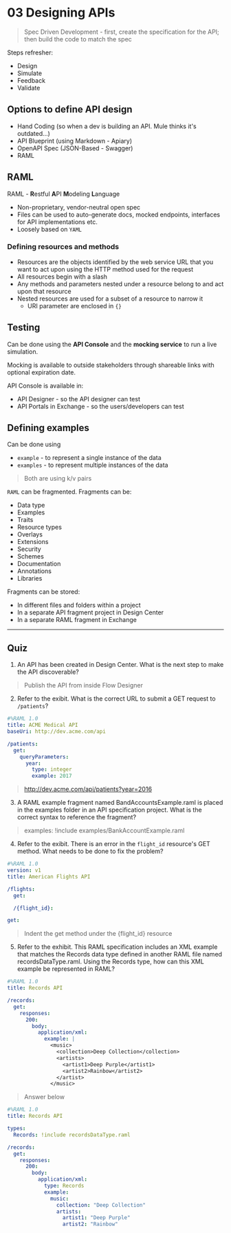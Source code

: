 # 03 Designing APIs

> Spec Driven Development - first, create the specification for the API; then build the code to match the spec

Steps refresher:

* Design
* Simulate
* Feedback
* Validate

## Options to define API design

* Hand Coding (so when a dev is building an API. Mule thinks it's outdated...)
* API Blueprint (using Markdown - Apiary)
* OpenAPI Spec (JSON-Based - Swagger)
* RAML

## RAML

RAML - **R**estful **A**PI **M**odeling **L**anguage

* Non-proprietary, vendor-neutral open spec
* Files can be used to auto-generate docs, mocked endpoints, interfaces for API implementations etc.
* Loosely based on `YAML`

### Defining resources and methods

* Resources are the objects identified by the web service URL that you want to act upon using the HTTP method used for the request
* All resources begin with a slash
* Any methods and parameters nested under a resource belong to and act upon that resource
* Nested resources are used for a subset of a resource to narrow it
  * URI parameter are enclosed in `{}`

## Testing

Can be done using the **API Console** and the **mocking service** to run a live simulation.

Mocking is available to outside stakeholders through shareable links with optional expiration date.

API Console is available in:

* API Designer - so the API designer can test
* API Portals in Exchange - so the users/developers can test

## Defining examples

Can be done using

* `example` - to represent a single instance of the data
* `examples` - to represent multiple instances of the data

> Both are using k/v pairs

`RAML` can be fragmented. Fragments can be:

* Data type
* Examples
* Traits
* Resource types
* Overlays
* Extensions
* Security
* Schemes
* Documentation
* Annotations
* Libraries

Fragments can be stored:

* In different files and folders within a project
* In a separate API fragment project in Design Center
* In a separate RAML fragment in Exchange

---

## Quiz

1. An API has been created in Design Center. What is the next step to make the API discoverable?

> Publish the API from inside Flow Designer

2. Refer to the exibit. What is the correct URL to submit a GET request to `/patients`?

```YAML
#%RAML 1.0
title: ACME Medical API
baseUri: http://dev.acme.com/api

/patients:
  get:
    queryParameters:
      year:
        type: integer
        example: 2017
```

> http://dev.acme.com/api/patients?year=2016

3. A RAML example fragment named BandAccountsExample.raml is placed in the examples folder in an API specification project. What is the correct syntax to reference the fragment?

> examples: !include examples/BankAccountExample.raml

4. Refer to the exibit. There is an error in the `flight_id` resource's GET method. What needs to be done to fix the problem?

```YAML
#%RAML 1.0
version: v1
title: American Flights API

/flights:
  get:

  /{flight_id}:

get:
```

> Indent the get method under the {flight_id} resource

5. Refer to the exhibit. This RAML specification includes an XML example that matches the Records data type defined in another RAML file named recordsDataType.raml. Using the Records type, how can this XML example be represented in RAML?

```YAML
#%RAML 1.0
title: Records API

/records:
  get:
    responses:
      200:
        body:
          application/xml:
            example: |
              <music>
                <collection>Deep Collection</collection>
                <artists>
                  <artist1>Deep Purple</artist1>
                  <artist2>Rainbow</artist2>
                </artist>
              </music>
```

> Answer below

```YAML
#%RAML 1.0
title: Records API

types:
  Records: !include recordsDataType.raml

/records:
  get:
    responses:
      200: 
        body:
          application/xml:
            type: Records
            example:
              music:
                collection: "Deep Collection"
                artists:
                  artist1: "Deep Purple"
                  artist2: "Rainbow"
```
